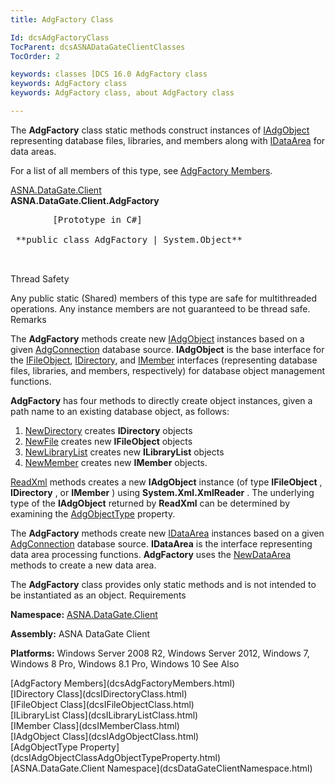 ```yaml
---
title: AdgFactory Class

Id: dcsAdgFactoryClass
TocParent: dcsASNADataGateClientClasses
TocOrder: 2

keywords: classes [DCS 16.0 AdgFactory class
keywords: AdgFactory class
keywords: AdgFactory class, about AdgFactory class

---
```


The **AdgFactory** class static methods construct instances of [ IAdgObject](dcsIAdgObjectClass.html) representing database files, libraries, and members along with [IDataArea](dcsIDataAreaClass.html) for data areas. 

For a list of all members of this type, see [AdgFactory Members](dcsAdgFactoryMembers.html).

[ASNA.DataGate.Client](dcsDataGateClientNamespace.html) <br /> **ASNA.DataGate.Client.AdgFactory** 
<pre class="prettyprint">
        <span class="lang">[Prototype in C#]</span>
        <span>
 **public class AdgFactory | System.Object** 
        </span>
      </pre>

Thread Safety

Any public static (Shared) members of this type are safe for multithreaded operations. Any instance members are not guaranteed to be thread safe.
Remarks

The **AdgFactory** methods create new [ IAdgObject](dcsIAdgObjectClass.html) instances based on a given [AdgConnection](dcsAdgConnectionClass.html) database source. **IAdgObject** is the base interface for the [ IFileObject](dcsIFileObjectClass.html), [IDirectory](dcsIDirectoryClass.html), and [ IMember](dcsIMemberClass.html) interfaces (representing database files, libraries, and members, respectively) for database object management functions.

**AdgFactory** has four methods to directly create object instances, given a path name to an existing database object, as follows:

1. [NewDirectory](dcsAdgFactoryClassNewDirectoryMethod.html) creates **IDirectory** 
				objects
2. [NewFile](dcsAdgFactoryClassNewFileMethod.html) creates new **IFileObject** 
				objects
3. [NewLibraryList](dcsAdgFactoryClassNewLibraryListMethod.html) creates 
					new **ILibraryList** 
				objects
4. [NewMember](dcsAdgFactoryClassNewMemberMethod.html) creates new **IMember** 
					objects.

[ReadXml](dcsAdgFactoryClassReadXmlMethods.html) methods creates a new **IAdgObject** instance (of type **IFileObject** , **IDirectory** , or **IMember** ) using **System.Xml.XmlReader** . The underlying type of the **IAdgObject** returned by **ReadXml** can be determined by examining the [ AdgObjectType](dcsIAdgObjectClassAdgObjectTypeProperty.html) property.

The **AdgFactory** methods create new [IDataArea](dcsIDataAreaClass.html) instances based on a given [AdgConnection](dcsAdgConnectionClass.html) database source. **IDataArea** is the interface representing data area processing functions. **AdgFactory** uses the [NewDataArea](dcsAdgFactoryClassNewDataAreaMethods.html) methods to create a new data area.

The **AdgFactory** class provides only static methods and is not intended to be instantiated as an object.
Requirements

**Namespace:** [ASNA.DataGate.Client](dcsDataGateClientNamespace.html) 

**Assembly:** ASNA DataGate Client

**Platforms:** Windows Server 2008 R2, Windows Server 2012, Windows 7, Windows 8 Pro, Windows 8.1 Pro, Windows 10
See Also

<dl />
      [AdgFactory Members](dcsAdgFactoryMembers.html)
      <br />
      [IDirectory Class](dcsIDirectoryClass.html)
      <br />
      [IFileObject Class](dcsIFileObjectClass.html)
      <br />
      [ILibraryList Class](dcsILibraryListClass.html)
      <br />
      [IMember Class](dcsIMemberClass.html)
      <br />
      [IAdgObject Class](dcsIAdgObjectClass.html)
      <br />
      [AdgObjectType Property](dcsIAdgObjectClassAdgObjectTypeProperty.html)
      <br />
      [ASNA.DataGate.Client Namespace](dcsDataGateClientNamespace.html)

